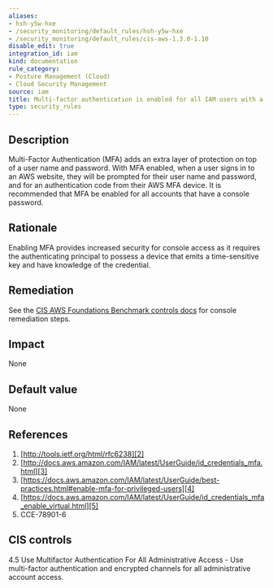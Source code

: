 ```yaml
---
aliases:
- hsh-y5w-hxe
- /security_monitoring/default_rules/hsh-y5w-hxe
- /security_monitoring/default_rules/cis-aws-1.3.0-1.10
disable_edit: true
integration_id: iam
kind: documentation
rule_category:
- Posture Management (Cloud)
- Cloud Security Management
source: iam
title: Multi-factor authentication is enabled for all IAM users with a console password
type: security_rules
---
```


## Description

Multi-Factor Authentication (MFA) adds an extra layer of protection on top of a user name and password. With MFA enabled, when a user signs in to an AWS website, they will be prompted for their user name and password, and for an authentication code from their AWS MFA device. It is recommended that MFA be enabled for all accounts that have a console password.

## Rationale

Enabling MFA provides increased security for console access as it requires the authenticating principal to possess a device that emits a time-sensitive key and have knowledge of the credential.

## Remediation

See the [CIS AWS Foundations Benchmark controls docs][1] for console remediation steps.

## Impact

None

## Default value

None

## References

1. [http://tools.ietf.org/html/rfc6238][2]
2. [http://docs.aws.amazon.com/IAM/latest/UserGuide/id_credentials_mfa.html][3]
3. [https://docs.aws.amazon.com/IAM/latest/UserGuide/best-practices.html#enable-mfa-for-privileged-users][4]
4. [https://docs.aws.amazon.com/IAM/latest/UserGuide/id_credentials_mfa_enable_virtual.html][5]
5. CCE-78901-6

## CIS controls

4.5 Use Multifactor Authentication For All Administrative Access - Use multi-factor authentication and encrypted channels for all administrative account access.

[1]: https://docs.aws.amazon.com/config/latest/developerguide/operational-best-practices-for-cis_aws_benchmark_level_1.html
[2]: http://tools.ietf.org/html/rfc6238
[3]: http://docs.aws.amazon.com/IAM/latest/UserGuide/id_credentials_mfa.html
[4]: https://docs.aws.amazon.com/IAM/latest/UserGuide/best-practices.html#enable-mfa-for-privileged-users
[5]: https://docs.aws.amazon.com/IAM/latest/UserGuide/id_credentials_mfa_enable_virtual.html
